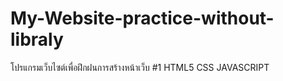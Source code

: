 # My-Website-practice-without-libraly
โปรแกรมเว็บไซต์เพื่อฝึกฝนการสร้างหน้าเว็บ #1
HTML5 CSS JAVASCRIPT
